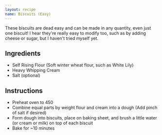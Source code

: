 ```yaml
---
layout: recipe
name: Biscuits (Easy)
---
```


These biscuits are dead easy and can be made in any quantity, even just one biscuit!
I hear they're really easy to modify too, such as by adding cheese or sugar, but I haven't tried myself yet.

## Ingredients
- Self Rising Flour (Soft winter wheat flour, such as White Lily)
- Heavy Whipping Cream
- Salt (optional)

## Instructions
- Preheat oven to 450
- Combine equal parts by weight flour and cream into a dough (Add pinch of salt if desired)
- Form dough into biscuits, place on baking sheet, and brush a little water (or cream or milk) on top of each biscuit
- Bake for ~10 minutes